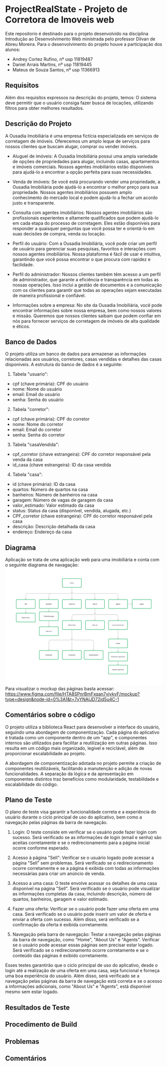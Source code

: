 # ProjectRealState - Projeto de Corretora de Imoveis web

Este repositorio é destinado para o projeto desenvolvido na disciplina Introdução ao Desenvolvimento Web ministrada pelo professor Dilvan de Abreu Moreira. Para o desenvolvimento do projeto houve a participação dos alunos:

+ Andrey Cortez Rufino, nº usp 11819487
+ Daniel Arrais Martins, nº usp 11819445
+ Mateus de Souza Santos, nº usp 11366913

## Requisitos

Além dos requisitos expressos na descrição do projeto, temos:
O sistema deve permitir que o usuário consiga fazer busca de locações, utilizando filtros para obter melhores resultados.

## Descrição do Projeto
A Ousadia Imobiliária é uma empresa fictícia especializada em serviços de corretagem de imóveis. Oferecemos um amplo leque de serviços para nossos clientes que buscam alugar, comprar ou vender imóveis.
+ Aluguel de imóveis: A Ousadia Imobiliária possui uma ampla variedade de opções de propriedades para alugar, incluindo casas, apartamentos e imóveis comerciais. Nossos agentes imobiliários estão disponíveis para ajudá-lo a encontrar a opção perfeita para suas necessidades.

+ Venda de imóveis: Se você está procurando vender uma propriedade, a Ousadia Imobiliária pode ajudá-lo a encontrar o melhor preço para sua propriedade. Nossos agentes imobiliários possuem amplo conhecimento do mercado local e podem ajudá-lo a fechar um acordo justo e transparente.

+ Consulta com agentes imobiliários: Nossos agentes imobiliários são profissionais experientes e altamente qualificados que podem ajudá-lo em cada etapa do processo de corretagem. Eles estão disponíveis para responder a quaisquer perguntas que você possa ter e orientá-lo em suas decisões de compra, venda ou locação.

+ Perfil do usuário: Com a Ousadia Imobiliária, você pode criar um perfil de usuário para gerenciar suas pesquisas, favoritos e interações com nossos agentes imobiliários. Nossa plataforma é fácil de usar e intuitiva, garantindo que você possa encontrar o que procura com rapidez e facilidade.

+ Perfil do administrador: Nossos clientes também têm acesso a um perfil de administrador, que garante a eficiência e transparência em todas as nossas operações. Isso inclui a gestão de documentos e a comunicação com os clientes para garantir que todas as operações sejam executadas de maneira profissional e confiável.

+ Informações sobre a empresa: No site da Ousadia Imobiliária, você pode encontrar informações sobre nossa empresa, bem como nossos valores e missão. Queremos que nossos clientes saibam que podem confiar em nós para fornecer serviços de corretagem de imóveis de alta qualidade e éticos.

## Banco de Dados
O projeto utiliza um banco de dados para armazenar as informações relacionadas aos usuários, corretores, casas vendidas e detalhes das casas disponíveis. A estrutura do banco de dados é a seguinte:

1. Tabela "usuario":

+ cpf (chave primária): CPF do usuário
+ nome: Nome do usuário
+ email: Email do usuário
+ senha: Senha do usuário

2. Tabela "corretor":

+ cpf (chave primária): CPF do corretor
+ nome: Nome do corretor
+ email: Email do corretor
+ senha: Senha do corretor

3. Tabela "casaVendida":

+ cpf_corretor (chave estrangeira): CPF do corretor responsável pela venda da casa
+ id_casa (chave estrangeira): ID da casa vendida

4. Tabela "casa":

+ id (chave primária): ID da casa
+ quartos: Número de quartos na casa
+ banheiros: Número de banheiros na casa
+ garagem: Número de vagas de garagem da casa
+ valor_estimado: Valor estimado da casa
+ status: Status da casa (disponível, vendida, alugada, etc.)
+ CPF_corretor (chave estrangeira): CPF do corretor responsável pela casa
+ descrição: Descrição detalhada da casa
+ endereço: Endereço da casa



## Diagrama    
Aplicação se trata de uma aplicação web para uma imobiliária e conta com o seguinte diagrama de navagação:
![diagrama de navegação](Navigation.png)
Para visualizar o mockup das páginas basta acessar: https://www.figma.com/file/HTA8SPnrBmFxqan7vjvkvF/mockup?type=design&node-id=0%3A1&t=7yYNAlJD72id5u4C-1 


## Comentários sobre o código
O projeto utiliza a biblioteca React para desenvolver a interface do usuário, seguindo uma abordagem de componentização. Cada página do aplicativo é tratada como um componente dentro de um "app", e componentes internos são utilizados para facilitar a reutilização em outras páginas. Isso resulta em um código mais organizado, legível e reciclável, além de proporcionar escalabilidade ao projeto.

A abordagem de componentização adotada no projeto permite a criação de componentes reutilizáveis, facilitando a manutenção e adição de novas funcionalidades. A separação da lógica e da apresentação em componentes distintos traz benefícios como modularidade, testabilidade e escalabilidade do código.

## Plano de Teste
O plano de teste visa garantir a funcionalidade correta e a experiência do usuário durante o ciclo principal de uso do aplicativo, bem como a navegação pelas páginas da barra de navegação.

1. Login: O teste consiste em verificar se o usuário pode fazer login com sucesso. Será verificado se as informações de login (email e senha) são aceitas corretamente e se o redirecionamento para a página inicial ocorre conforme esperado.

2. Acesso à página "Sell": Verificar se o usuário logado pode acessar a página "Sell" sem problemas. Será verificado se o redirecionamento ocorre corretamente e se a página é exibida com todas as informações necessárias para criar um anúncio de venda.

3. Acesso a uma casa: O teste envolve acessar os detalhes de uma casa disponível na página "Sell". Será verificado se o usuário pode visualizar as informações completas da casa, incluindo descrição, número de quartos, banheiros, garagem e valor estimado.

4. Fazer uma oferta: Verificar se o usuário pode fazer uma oferta em uma casa. Será verificado se o usuário pode inserir um valor de oferta e enviar a oferta com sucesso. Além disso, será verificado se a confirmação da oferta é exibida corretamente.

5. Navegação pela barra de navegação: Testar a navegação pelas páginas da barra de navegação, como "Home", "About Us" e "Agents". Verificar se o usuário pode acessar essas páginas sem precisar estar logado. Será verificado se o redirecionamento ocorre corretamente e se o conteúdo das páginas é exibido corretamente.

Esses testes garantirão que o ciclo principal de uso do aplicativo, desde o login até a realização de uma oferta em uma casa, seja funcional e forneça uma boa experiência do usuário. Além disso, será verificado se a navegação pelas páginas da barra de navegação está correta e se o acesso a informações adicionais, como "About Us" e "Agents", está disponível mesmo sem estar logado.
## Resultados de Teste

## Procedimento de Build

## Problemas 

## Comentários
